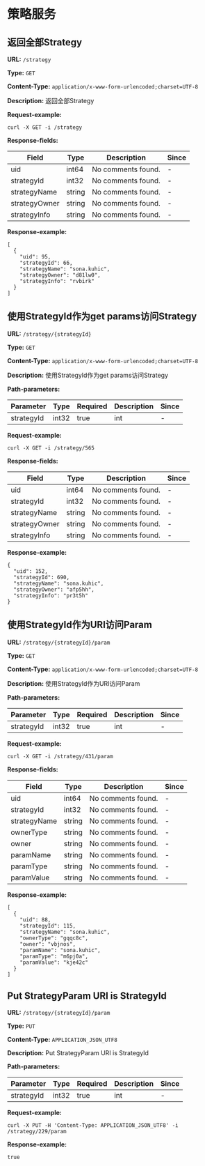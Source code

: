 
# 策略服务
## 返回全部Strategy

**URL:** `/strategy`

**Type:** `GET`


**Content-Type:** `application/x-www-form-urlencoded;charset=UTF-8`

**Description:** 返回全部Strategy





**Request-example:**
```
curl -X GET -i /strategy
```

**Response-fields:**

| Field | Type | Description | Since |
|-------|------|-------------|-------|
|uid|int64|No comments found.|-|
|strategyId|int32|No comments found.|-|
|strategyName|string|No comments found.|-|
|strategyOwner|string|No comments found.|-|
|strategyInfo|string|No comments found.|-|

**Response-example:**
```
[
  {
    "uid": 95,
    "strategyId": 66,
    "strategyName": "sona.kuhic",
    "strategyOwner": "d81lw0",
    "strategyInfo": "rvbirk"
  }
]
```

## 使用StrategyId作为get params访问Strategy

**URL:** `/strategy/{strategyId}`

**Type:** `GET`


**Content-Type:** `application/x-www-form-urlencoded;charset=UTF-8`

**Description:** 使用StrategyId作为get params访问Strategy


**Path-parameters:**

| Parameter | Type | Required | Description | Since |
|-----------|------|----------|-------------|-------|
|strategyId|int32|true|int|-|



**Request-example:**
```
curl -X GET -i /strategy/565
```

**Response-fields:**

| Field | Type | Description | Since |
|-------|------|-------------|-------|
|uid|int64|No comments found.|-|
|strategyId|int32|No comments found.|-|
|strategyName|string|No comments found.|-|
|strategyOwner|string|No comments found.|-|
|strategyInfo|string|No comments found.|-|

**Response-example:**
```
{
  "uid": 152,
  "strategyId": 690,
  "strategyName": "sona.kuhic",
  "strategyOwner": "afp5hh",
  "strategyInfo": "pr3t5h"
}
```

## 使用StrategyId作为URI访问Param

**URL:** `/strategy/{strategyId}/param`

**Type:** `GET`


**Content-Type:** `application/x-www-form-urlencoded;charset=UTF-8`

**Description:** 使用StrategyId作为URI访问Param


**Path-parameters:**

| Parameter | Type | Required | Description | Since |
|-----------|------|----------|-------------|-------|
|strategyId|int32|true|int|-|



**Request-example:**
```
curl -X GET -i /strategy/431/param
```

**Response-fields:**

| Field | Type | Description | Since |
|-------|------|-------------|-------|
|uid|int64|No comments found.|-|
|strategyId|int32|No comments found.|-|
|strategyName|string|No comments found.|-|
|ownerType|string|No comments found.|-|
|owner|string|No comments found.|-|
|paramName|string|No comments found.|-|
|paramType|string|No comments found.|-|
|paramValue|string|No comments found.|-|

**Response-example:**
```
[
  {
    "uid": 88,
    "strategyId": 115,
    "strategyName": "sona.kuhic",
    "ownerType": "gqqc8c",
    "owner": "vbjnos",
    "paramName": "sona.kuhic",
    "paramType": "m6pj0a",
    "paramValue": "kje42c"
  }
]
```

## Put StrategyParam URI is StrategyId

**URL:** `/strategy/{strategyId}/param`

**Type:** `PUT`


**Content-Type:** `APPLICATION_JSON_UTF8`

**Description:** Put StrategyParam URI is StrategyId


**Path-parameters:**

| Parameter | Type | Required | Description | Since |
|-----------|------|----------|-------------|-------|
|strategyId|int32|true|int|-|



**Request-example:**
```
curl -X PUT -H 'Content-Type: APPLICATION_JSON_UTF8' -i /strategy/229/param
```

**Response-example:**
```
true
```


